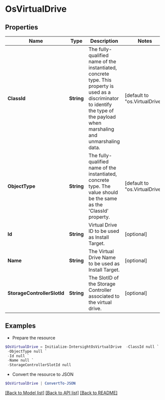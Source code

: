 # OsVirtualDrive
## Properties

Name | Type | Description | Notes
------------ | ------------- | ------------- | -------------
**ClassId** | **String** | The fully-qualified name of the instantiated, concrete type. This property is used as a discriminator to identify the type of the payload when marshaling and unmarshaling data. | [default to "os.VirtualDrive"]
**ObjectType** | **String** | The fully-qualified name of the instantiated, concrete type. The value should be the same as the &#39;ClassId&#39; property. | [default to "os.VirtualDrive"]
**Id** | **String** | Virtual Drive ID to be used as Install Target. | [optional] 
**Name** | **String** | The Virtual Drive Name to be used as Install Target. | [optional] 
**StorageControllerSlotId** | **String** | The SlotID of the Storage Controller associated to the virtual drive. | [optional] 

## Examples

- Prepare the resource
```powershell
$OsVirtualDrive = Initialize-IntersightOsVirtualDrive  -ClassId null `
 -ObjectType null `
 -Id null `
 -Name null `
 -StorageControllerSlotId null
```

- Convert the resource to JSON
```powershell
$OsVirtualDrive | ConvertTo-JSON
```

[[Back to Model list]](../README.md#documentation-for-models) [[Back to API list]](../README.md#documentation-for-api-endpoints) [[Back to README]](../README.md)

